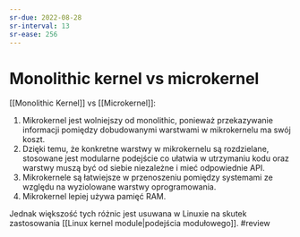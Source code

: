 ```yaml
---
sr-due: 2022-08-28
sr-interval: 13
sr-ease: 256
---
```


# Monolithic kernel vs microkernel
[[Monolithic Kernel]] vs [[Microkernel]]:

1. Mikrokernel jest wolniejszy od monolithic, ponieważ przekazywanie informacji pomiędzy dobudowanymi warstwami w mikrokernelu ma swój koszt.
2. Dzięki temu, że konkretne warstwy w mikrokernelu są rozdzielane, stosowane jest modularne podejście co ułatwia w utrzymaniu kodu oraz warstwy muszą być od siebie niezależne i mieć odpowiednie API.
3. Mikrokernele są łatwiejsze w przenoszeniu pomiędzy systemami ze względu na wyziolowane warstwy oprogramowania.
4. Mikrokernel lepiej używa pamięć RAM.

Jednak większość tych różnic jest usuwana w Linuxie na skutek zastosowania [[Linux kernel module|podejścia modułowego]].
#review